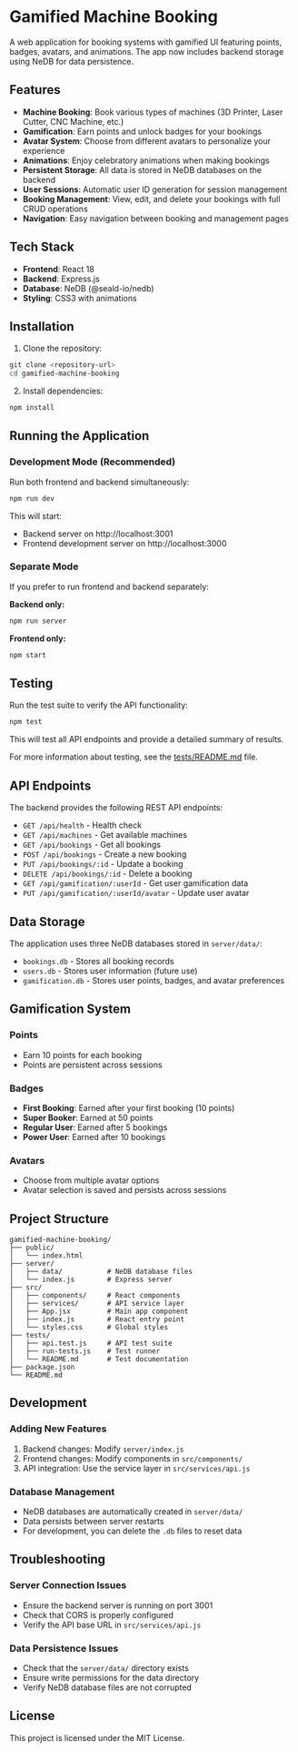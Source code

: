 # Gamified Machine Booking

A web application for booking systems with gamified UI featuring points, badges, avatars, and animations. The app now includes backend storage using NeDB for data persistence.

## Features

- **Machine Booking**: Book various types of machines (3D Printer, Laser Cutter, CNC Machine, etc.)
- **Gamification**: Earn points and unlock badges for your bookings
- **Avatar System**: Choose from different avatars to personalize your experience
- **Animations**: Enjoy celebratory animations when making bookings
- **Persistent Storage**: All data is stored in NeDB databases on the backend
- **User Sessions**: Automatic user ID generation for session management
- **Booking Management**: View, edit, and delete your bookings with full CRUD operations
- **Navigation**: Easy navigation between booking and management pages

## Tech Stack

- **Frontend**: React 18
- **Backend**: Express.js
- **Database**: NeDB (@seald-io/nedb)
- **Styling**: CSS3 with animations

## Installation

1. Clone the repository:
```bash
git clone <repository-url>
cd gamified-machine-booking
```

2. Install dependencies:
```bash
npm install
```

## Running the Application

### Development Mode (Recommended)
Run both frontend and backend simultaneously:
```bash
npm run dev
```

This will start:
- Backend server on http://localhost:3001
- Frontend development server on http://localhost:3000

### Separate Mode
If you prefer to run frontend and backend separately:

**Backend only:**
```bash
npm run server
```

**Frontend only:**
```bash
npm start
```

## Testing

Run the test suite to verify the API functionality:

```bash
npm test
```

This will test all API endpoints and provide a detailed summary of results.

For more information about testing, see the [tests/README.md](tests/README.md) file.

## API Endpoints

The backend provides the following REST API endpoints:

- `GET /api/health` - Health check
- `GET /api/machines` - Get available machines
- `GET /api/bookings` - Get all bookings
- `POST /api/bookings` - Create a new booking
- `PUT /api/bookings/:id` - Update a booking
- `DELETE /api/bookings/:id` - Delete a booking
- `GET /api/gamification/:userId` - Get user gamification data
- `PUT /api/gamification/:userId/avatar` - Update user avatar

## Data Storage

The application uses three NeDB databases stored in `server/data/`:

- `bookings.db` - Stores all booking records
- `users.db` - Stores user information (future use)
- `gamification.db` - Stores user points, badges, and avatar preferences

## Gamification System

### Points
- Earn 10 points for each booking
- Points are persistent across sessions

### Badges
- **First Booking**: Earned after your first booking (10 points)
- **Super Booker**: Earned at 50 points
- **Regular User**: Earned after 5 bookings
- **Power User**: Earned after 10 bookings

### Avatars
- Choose from multiple avatar options
- Avatar selection is saved and persists across sessions

## Project Structure

```
gamified-machine-booking/
├── public/
│   └── index.html
├── server/
│   ├── data/           # NeDB database files
│   └── index.js        # Express server
├── src/
│   ├── components/     # React components
│   ├── services/       # API service layer
│   ├── App.jsx         # Main app component
│   ├── index.js        # React entry point
│   └── styles.css      # Global styles
├── tests/
│   ├── api.test.js     # API test suite
│   ├── run-tests.js    # Test runner
│   └── README.md       # Test documentation
├── package.json
└── README.md
```

## Development

### Adding New Features
1. Backend changes: Modify `server/index.js`
2. Frontend changes: Modify components in `src/components/`
3. API integration: Use the service layer in `src/services/api.js`

### Database Management
- NeDB databases are automatically created in `server/data/`
- Data persists between server restarts
- For development, you can delete the `.db` files to reset data

## Troubleshooting

### Server Connection Issues
- Ensure the backend server is running on port 3001
- Check that CORS is properly configured
- Verify the API base URL in `src/services/api.js`

### Data Persistence Issues
- Check that the `server/data/` directory exists
- Ensure write permissions for the data directory
- Verify NeDB database files are not corrupted

## License

This project is licensed under the MIT License.